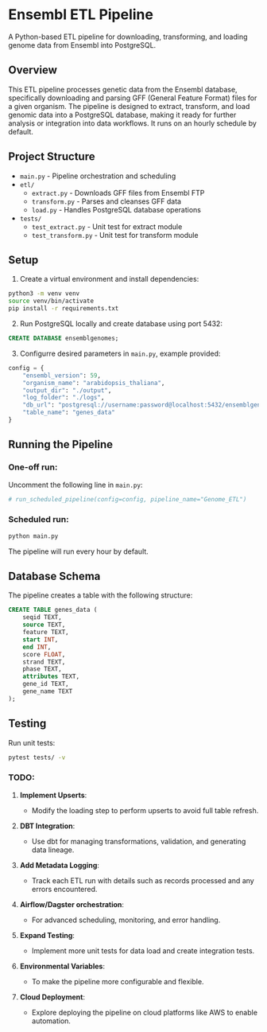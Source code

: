 # Ensembl ETL Pipeline

A Python-based ETL pipeline for downloading, transforming, and loading genome data from Ensembl into PostgreSQL.

## Overview

This ETL pipeline processes genetic data from the Ensembl database, specifically downloading and parsing GFF (General Feature Format) files for a given organism. The pipeline is designed to extract, transform, and load genomic data into a PostgreSQL database, making it ready for further analysis or integration into data workflows. It runs on an hourly schedule by default.

## Project Structure

- `main.py` - Pipeline orchestration and scheduling
- `etl/`
  - `extract.py` - Downloads GFF files from Ensembl FTP
  - `transform.py` - Parses and cleanses GFF data
  - `load.py` - Handles PostgreSQL database operations
- `tests/`
  - `test_extract.py` - Unit test for extract module
  - `test_transform.py` - Unit test for transform module

## Setup

1. Create a virtual environment and install dependencies:
```bash
python3 -m venv venv
source venv/bin/activate
pip install -r requirements.txt
```

2. Run PostgreSQL locally and create database using port 5432:
```sql
CREATE DATABASE ensemblgenomes;
```

3. Configurre desired parameters in `main.py`, example provided:
```python
config = {
    "ensembl_version": 59,
    "organism_name": "arabidopsis_thaliana",
    "output_dir": "./output",
    "log_folder": "./logs",
    "db_url": "postgresql://username:password@localhost:5432/ensemblgenomes",
    "table_name": "genes_data"
}
```

## Running the Pipeline

### One-off run:
Uncomment the following line in `main.py`:
```python
# run_scheduled_pipeline(config=config, pipeline_name="Genome_ETL")
```

### Scheduled run:
```bash
python main.py
```
The pipeline will run every hour by default.

## Database Schema

The pipeline creates a table with the following structure:
```sql
CREATE TABLE genes_data (
    seqid TEXT,
    source TEXT,
    feature TEXT,
    start INT,
    end INT,
    score FLOAT,
    strand TEXT,
    phase TEXT,
    attributes TEXT,
    gene_id TEXT,
    gene_name TEXT
);
```

## Testing

Run unit tests:
```bash
pytest tests/ -v

```


### TODO:
1. **Implement Upserts**:
   - Modify the loading step to perform upserts to avoid full table refresh.

2. **DBT Integration**:
   - Use dbt for managing transformations, validation, and generating data lineage.

3. **Add Metadata Logging**:
   - Track each ETL run with details such as records processed and any errors encountered.

4. **Airflow/Dagster orchestration**:
   - For advanced scheduling, monitoring, and error handling.

5. **Expand Testing**:
   - Implement more unit tests for data load and create integration tests.

6. **Environmental Variables**:
   - To make the pipeline more configurable and flexible.

7. **Cloud Deployment**:
   - Explore deploying the pipeline on cloud platforms like AWS to enable automation.
